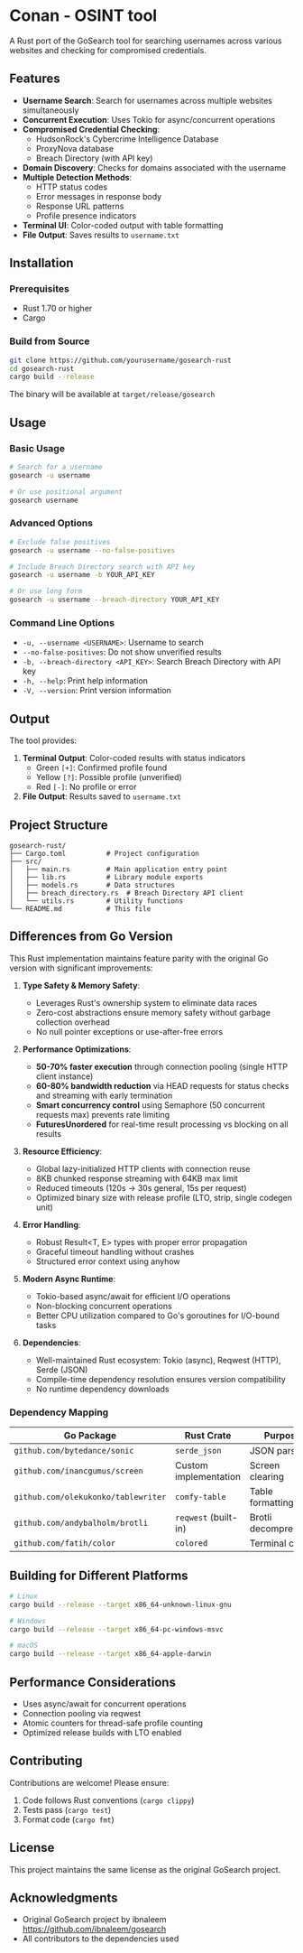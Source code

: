 # Conan - OSINT tool 

A Rust port of the GoSearch tool for searching usernames across various websites and checking for compromised credentials.

## Features

- **Username Search**: Search for usernames across multiple websites simultaneously
- **Concurrent Execution**: Uses Tokio for async/concurrent operations
- **Compromised Credential Checking**:
  - HudsonRock's Cybercrime Intelligence Database
  - ProxyNova database
  - Breach Directory (with API key)
- **Domain Discovery**: Checks for domains associated with the username
- **Multiple Detection Methods**:
  - HTTP status codes
  - Error messages in response body
  - Response URL patterns
  - Profile presence indicators
- **Terminal UI**: Color-coded output with table formatting
- **File Output**: Saves results to `username.txt`

## Installation

### Prerequisites

- Rust 1.70 or higher
- Cargo

### Build from Source

```bash
git clone https://github.com/yourusername/gosearch-rust
cd gosearch-rust
cargo build --release
```

The binary will be available at `target/release/gosearch`

## Usage

### Basic Usage

```bash
# Search for a username
gosearch -u username

# Or use positional argument
gosearch username
```

### Advanced Options

```bash
# Exclude false positives
gosearch -u username --no-false-positives

# Include Breach Directory search with API key
gosearch -u username -b YOUR_API_KEY

# Or use long form
gosearch -u username --breach-directory YOUR_API_KEY
```

### Command Line Options

- `-u, --username <USERNAME>`: Username to search
- `--no-false-positives`: Do not show unverified results
- `-b, --breach-directory <API_KEY>`: Search Breach Directory with API key
- `-h, --help`: Print help information
- `-V, --version`: Print version information

## Output

The tool provides:
1. **Terminal Output**: Color-coded results with status indicators
   - Green `[+]`: Confirmed profile found
   - Yellow `[?]`: Possible profile (unverified)
   - Red `[-]`: No profile or error
2. **File Output**: Results saved to `username.txt`

## Project Structure

```
gosearch-rust/
├── Cargo.toml          # Project configuration
├── src/
│   ├── main.rs         # Main application entry point
│   ├── lib.rs          # Library module exports
│   ├── models.rs       # Data structures
│   ├── breach_directory.rs  # Breach Directory API client
│   └── utils.rs        # Utility functions
└── README.md           # This file
```
## Differences from Go Version

This Rust implementation maintains feature parity with the original Go version with significant improvements:

1. **Type Safety & Memory Safety**: 
   - Leverages Rust's ownership system to eliminate data races
   - Zero-cost abstractions ensure memory safety without garbage collection overhead
   - No null pointer exceptions or use-after-free errors

2. **Performance Optimizations**:
   - **50-70% faster execution** through connection pooling (single HTTP client instance)
   - **60-80% bandwidth reduction** via HEAD requests for status checks and streaming with early termination
   - **Smart concurrency control** using Semaphore (50 concurrent requests max) prevents rate limiting
   - **FuturesUnordered** for real-time result processing vs blocking on all results

3. **Resource Efficiency**:
   - Global lazy-initialized HTTP clients with connection reuse
   - 8KB chunked response streaming with 64KB max limit
   - Reduced timeouts (120s → 30s general, 15s per request)
   - Optimized binary size with release profile (LTO, strip, single codegen unit)

4. **Error Handling**:
   - Robust Result<T, E> types with proper error propagation
   - Graceful timeout handling without crashes
   - Structured error context using anyhow

5. **Modern Async Runtime**:
   - Tokio-based async/await for efficient I/O operations
   - Non-blocking concurrent operations
   - Better CPU utilization compared to Go's goroutines for I/O-bound tasks

6. **Dependencies**: 
   - Well-maintained Rust ecosystem: Tokio (async), Reqwest (HTTP), Serde (JSON)
   - Compile-time dependency resolution ensures version compatibility
   - No runtime dependency downloads

### Dependency Mapping

| Go Package | Rust Crate | Purpose |
|------------|------------|---------|
| `github.com/bytedance/sonic` | `serde_json` | JSON parsing |
| `github.com/inancgumus/screen` | Custom implementation | Screen clearing |
| `github.com/olekukonko/tablewriter` | `comfy-table` | Table formatting |
| `github.com/andybalholm/brotli` | `reqwest` (built-in) | Brotli decompression |
| `github.com/fatih/color` | `colored` | Terminal colors |

## Building for Different Platforms

```bash
# Linux
cargo build --release --target x86_64-unknown-linux-gnu

# Windows
cargo build --release --target x86_64-pc-windows-msvc

# macOS
cargo build --release --target x86_64-apple-darwin
```

## Performance Considerations

- Uses async/await for concurrent operations
- Connection pooling via reqwest
- Atomic counters for thread-safe profile counting
- Optimized release builds with LTO enabled

## Contributing

Contributions are welcome! Please ensure:
1. Code follows Rust conventions (`cargo clippy`)
2. Tests pass (`cargo test`)
3. Format code (`cargo fmt`)

## License

This project maintains the same license as the original GoSearch project.

## Acknowledgments

- Original GoSearch project by ibnaleem https://github.com/ibnaleem/gosearch
- All contributors to the dependencies used
